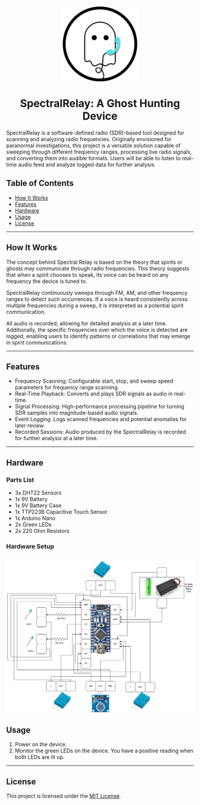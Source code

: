 <p align="center">
  <img src="logo.png" alt="Project Logo" width="200"/>
</p>

<h1 align="center">SpectralRelay: A Ghost Hunting Device</h1>

SpectralRelay is a software-defined radio (SDR)-based tool designed for scanning and analyzing radio frequencies. Originally envisioned for paranormal investigations, this project is a versatile solution capable of sweeping through different frequency ranges, processing live radio signals, and converting them into audible formats. Users will be able to listen to real-time audio feed and analyze logged data for further analysis.

## Table of Contents
- [How It Works](#how-it-works)
- [Features](#features)
- [Hardware](#hardware)
- [Usage](#usage)
- [License](#license)

---
## How It Works

The concept behind Spectral Relay is based on the theory that spirits or ghosts may communicate through radio frequencies. This theory suggests that when a spirit chooses to speak, its voice can be heard on any frequency the device is tuned to.

SpectralRelay continuously sweeps through FM, AM, and other frequency ranges to detect such occurrences. If a voice is heard consistently across multiple frequencies during a sweep, it is interpreted as a potential spirit communication.

All audio is recorded, allowing for detailed analysis at a later time. Additionally, the specific frequencies over which the voice is detected are logged, enabling users to identify patterns or correlations that may emerge in spirit communications.

---

## Features

- Frequency Scanning: Configurable start, stop, and sweep speed parameters for frequency range scanning.
- Real-Time Playback: Converts and plays SDR signals as audio in real-time.
- Signal Processing: High-performance processing pipeline for turning SDR samples into magnitude-based audio signals.
- Event Logging: Logs scanned frequencies and potential anomalies for later review.
- Recorded Sessions: Audio produced by the SpectralRelay is recorded for further analysis at a later time.

---

## Hardware

### Parts List
- 3x DHT22 Sensors
- 1x 9V Battery
- 1x 9V Battery Case
- 1x TTP223B Capacitive Touch Sensor
- 1x Arduino Nano
- 2x Green LEDs
- 2x 220 Ohm Resistors

### Hardware Setup
![alt text](https://github.com/MBarc/Ghost-Hunting-PhantomSense/blob/main/PhantomSenseDiagram.png)
---

## Usage
1. Power on the device.
2. Monitor the green LEDs on the device. You have a positive reading when both LEDs are lit up.

---

## License
This project is licensed under the [MIT License](LICENSE).
